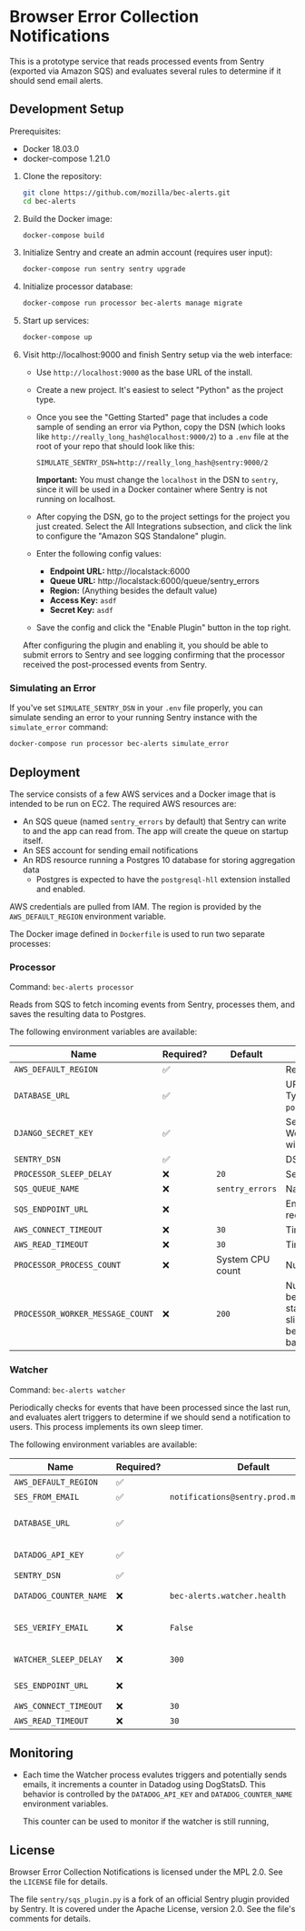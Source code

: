 # Browser Error Collection Notifications

This is a prototype service that reads processed events from Sentry (exported via Amazon SQS) and evaluates several rules to determine if it should send email alerts.

## Development Setup

Prerequisites:

- Docker 18.03.0
- docker-compose 1.21.0

1. Clone the repository:

   ```sh
   git clone https://github.com/mozilla/bec-alerts.git
   cd bec-alerts
   ```
2. Build the Docker image:

   ```sh
   docker-compose build
   ```
3. Initialize Sentry and create an admin account (requires user input):

   ```sh
   docker-compose run sentry sentry upgrade
   ```
4. Initialize processor database:

   ```sh
   docker-compose run processor bec-alerts manage migrate
   ```
5. Start up services:

   ```sh
   docker-compose up
   ```
6. Visit http://localhost:9000 and finish Sentry setup via the web interface:

   - Use `http://localhost:9000` as the base URL of the install.
   - Create a new project. It's easiest to select "Python" as the project type.
   - Once you see the "Getting Started" page that includes a code sample of sending an error via Python, copy the DSN (which looks like `http://really_long_hash@localhost:9000/2`) to a `.env` file at the root of your repo that should look like this:

     ```
     SIMULATE_SENTRY_DSN=http://really_long_hash@sentry:9000/2
     ```

     __Important:__ You must change the `localhost` in the DSN to `sentry`, since it will be used in a Docker container where Sentry is not running on localhost.
   - After copying the DSN, go to the project settings for the project you just created. Select the All Integrations subsection, and click the link to configure the "Amazon SQS Standalone" plugin.
   - Enter the following config values:
     - __Endpoint URL:__ http://localstack:6000
     - __Queue URL:__ http://localstack:6000/queue/sentry_errors
     - __Region:__ (Anything besides the default value)
     - __Access Key:__ `asdf`
     - __Secret Key:__ `asdf`
   - Save the config and click the "Enable Plugin" button in the top right.

   After configuring the plugin and enabling it, you should be able to submit errors to Sentry and see logging confirming that the processor received the post-processed events from Sentry.

### Simulating an Error

If you've set `SIMULATE_SENTRY_DSN` in your `.env` file properly, you can simulate sending an error to your running Sentry instance with the `simulate_error` command:

```sh
docker-compose run processor bec-alerts simulate_error
```

## Deployment

The service consists of a few AWS services and a Docker image that is intended to be run on EC2. The required AWS resources are:

- An SQS queue (named `sentry_errors` by default) that Sentry can write to and the app can read from. The app will create the queue on startup itself.
- An SES account for sending email notifications
- An RDS resource running a Postgres 10 database for storing aggregation data
  - Postgres is expected to have the `postgresql-hll` extension installed and enabled.

AWS credentials are pulled from IAM. The region is provided by the `AWS_DEFAULT_REGION` environment variable.

The Docker image defined in `Dockerfile` is used to run two separate processes:

### Processor

Command: `bec-alerts processor`

Reads from SQS to fetch incoming events from Sentry, processes them, and saves the resulting data to Postgres.

The following environment variables are available:

| Name | Required? | Default | Description |
| ---- | --------- | ------- | ----------- |
| `AWS_DEFAULT_REGION` | :white_check_mark: | | Region for connecting to AWS |
| `DATABASE_URL` | :white_check_mark: | | URL with connection data for the database. Typically a postgres URL of the form `postgres://user:password@host/database_name`. |
| `DJANGO_SECRET_KEY` | :white_check_mark: | | Secret key for Django's cryptographic signing. We don't really use it but Django fails to start without it. Set to a secret, random string. |
| `SENTRY_DSN` | :white_check_mark: | | DSN used to send errors to Sentry. |
| `PROCESSOR_SLEEP_DELAY` | :x: | `20` | Seconds to wait between polling the queue |
| `SQS_QUEUE_NAME` | :x: | `sentry_errors` | Name of the queue to poll for events. |
| `SQS_ENDPOINT_URL` | :x: | | Endpoint URL for connection to AWS. Only required for local development. |
| `AWS_CONNECT_TIMEOUT` | :x: | `30` | Timeout for connecting to AWS |
| `AWS_READ_TIMEOUT` | :x: | `30` | Timeout for reading a response from AWS |
| `PROCESSOR_PROCESS_COUNT` | :x: | System CPU count | Number of worker processes to start |
| `PROCESSOR_WORKER_MESSAGE_COUNT` | :x: | `200` | Number of messages a worker should process before terminating; a new worker process is started to take its place. Workers may process slightly more messages than this number before shutting down due to message batching. |


### Watcher

Command: `bec-alerts watcher`

Periodically checks for events that have been processed since the last run, and evaluates alert triggers to determine if we should send a notification to users. This process implements its own sleep timer.

The following environment variables are available:

| Name | Required? | Default | Description |
| ---- | --------- | ------- | ----------- |
| `AWS_DEFAULT_REGION` | :white_check_mark: | | Region for connecting to AWS |
| `SES_FROM_EMAIL` | :white_check_mark: | `notifications@sentry.prod.mozaws.net` | Email to use in the From field for notifications |
| `DATABASE_URL` | :white_check_mark: | | URL with connection data for the database. Typically a postgres URL of the form `postgres://user:password@host/database_name`. |
| `DATADOG_API_KEY` | :white_check_mark: | | API key for incrementing the healthcheck counter in Datadog via DogStatsD. |
| `SENTRY_DSN` | :white_check_mark: | | DSN used to send errors to Sentry. |
| `DATADOG_COUNTER_NAME` | :x: | `bec-alerts.watcher.health` | Name of the DogStatsD counter to increment for health checks. |
| `SES_VERIFY_EMAIL` | :x: | `False` | If True, the watcher will attempt to verify the `SES_VERIFY_EMAIL` via API on startup. Should probably be False in production. |
| `WATCHER_SLEEP_DELAY` | :x: | `300` | Seconds to wait between checking for new events and alert triggers |
| `SES_ENDPOINT_URL` | :x: | | Endpoint URL for connection to AWS. Only required for local development. |
| `AWS_CONNECT_TIMEOUT` | :x: | `30` | Timeout for connecting to AWS |
| `AWS_READ_TIMEOUT` | :x: | `30` | Timeout for reading a response from AWS |

## Monitoring

- Each time the Watcher process evalutes triggers and potentially sends emails, it increments a counter in Datadog using DogStatsD. This behavior is controlled by the `DATADOG_API_KEY` and `DATADOG_COUNTER_NAME` environment variables.

  This counter can be used to monitor if the watcher is still running,

## License

Browser Error Collection Notifications is licensed under the MPL 2.0. See the `LICENSE` file for details.

The file `sentry/sqs_plugin.py` is a fork of an official Sentry plugin provided by Sentry. It is covered under the Apache License, version 2.0. See the file's comments for details.
